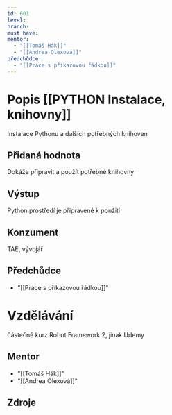 ```yaml
---
id: 601
level: 
branch: 
must have: 
mentor: 
  - "[[Tomáš Hák]]"
  - "[[Andrea Olexová]]"
předchůdce: 
  - "[[Práce s příkazovou řádkou]]"
---
```



# Popis [[PYTHON Instalace, knihovny]]
Instalace Pythonu a dalších potřebných knihoven

## Přidaná hodnota
Dokáže připravit a použít potřebné knihovny

## Výstup
Python prostředí je připravené k použití

## Konzument
TAE, vývojář

## Předchůdce

  - "[[Práce s příkazovou řádkou]]"

# Vzdělávání
částečně kurz Robot Framework 2, jinak Udemy

## Mentor

  - "[[Tomáš Hák]]"
  - "[[Andrea Olexová]]"

## Zdroje